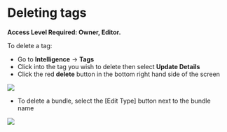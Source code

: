 # Deleting tags

**Access Level Required: Owner, Editor.**

To delete a tag:

* Go to **Intelligence** -&gt; **Tags**
* Click into the tag you wish to delete then select **Update Details**
* Click the red **delete** button in the bottom right hand side of the screen

![](../../.gitbook/assets/deleting-tags-1.gif)

* To delete a bundle, select the \[Edit Type\] button next to the bundle name

![](../../.gitbook/assets/deleting-a-tag-bundle.gif)

